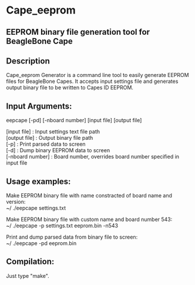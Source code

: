 # Cape_eeprom
EEPROM binary file generation tool for BeagleBone Cape
--------------------------------------------------------------

Description
-----------
Cape_eeprom Generator is a command line tool to easily generate EEPROM files for BeagleBone Capes. It accepts input settings file and generates output binary file to be written to Capes ID EEPROM.


Input Arguments:
------------------------------
eepcape [-pd] [-nboard number] [input file] [output file]<br>

[input file]         	: Input settings text file path<br>
[output file]        	: Output binary file path<br>
[-p]					: Print parsed data to screen<br>
[-d]					: Dump binary EEPROM data to screen<br>
[-nboard number]		: Board number, overrides board number specified in input file<br>


Usage examples:
------------------------------

Make EEPROM binary file with name constracted of board name and version:<br>
~/ ./eepcape settings.txt<br>

Make EEPROM binary file with custom name and board number 543:<br>
~/ ./eepcape  -p settings.txt eeprom.bin -n543 <br>

Print and dump parsed data from binary file to screen:<br>
~/ ./eepcape  -pd eeprom.bin<br>


Compilation:
-----------
Just type "make".
